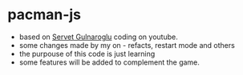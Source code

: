 # pacman-js
- based on [Servet Gulnaroglu](https://www.youtube.com/watch?v=GXlckaGr0Eo) coding on youtube.
- some changes made by my on - refacts, restart mode and others
- the purpouse of this code is just learning
- some features will be added to complement the game.

